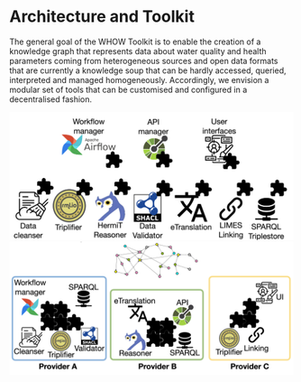 # Architecture and Toolkit

The general goal of the WHOW Toolkit is to enable the creation of a knowledge graph that represents data about water quality and health parameters coming from heterogeneous sources and open data formats that are currently a knowledge soup that can be hardly accessed, queried, interpreted and managed homogeneously. Accordingly, we envision a modular set of tools that can be customised and configured in a decentralised fashion.

![Alt text](/whow-toolkit/img/modules.png?raw=true "Modules")
![Alt text](/whow-toolkit/img/module-composition.png?raw=true "Module composition")
